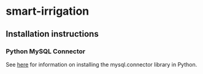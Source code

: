 # smart-irrigation

## Installation instructions

### Python MySQL Connector

See [here](https://dev.mysql.com/doc/connector-python/en/connector-python-installation.html) for information on installing the mysql.connector library in Python.
